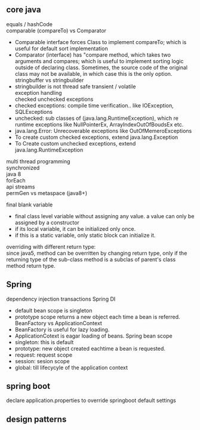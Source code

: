 ## core java
equals / hashCode  
comparable (compareTo) vs Comparator
- Comparable interface forces Class to implement compareTo; which is useful for default sort implementation
- Comparator (interface) has "compare method, which takes two arguments and compares; which is useful to implement sorting logic outside of declaring class. Sometimes, the source code of the original class may not be available, in which case this is the only option. 
stringbuffer vs stringbuilder  
- stringbuilder is not thread safe
transient / volatile  
exception handling  
checked unchecked exceptions   
- checked exceptions: compile time verification.. like IOException, SQLExceptions
- unchecked: sub classes of (java.lang.RuntimeException), which re runtime exceptions like NullPointerEx, ArrayIndexOutOfBoudsEx etc. 
- java.lang.Error: Unrecoverable exceptions like OutOfMemeroExceptions
- To create custom checked exceptions, extend java.lang.Exception
- To Create custom unchecked exceptions, extend java.lang.RuntimeException

multi thread programming  
synchronized  
java 8  
forEach  
api streams  
permGen vs metaspace (java8+)  

final blank variable  
- final class level variable without assigning any value. a value can only be assigned by a constructor  
- if its local variable, it can be initialized only once. 
- if this is a static variable, only static block can initialize it.  


overriding with different return type:  
since java5, method can be overritten by changing return type, only if the returning type of the sub-class method is a subclas of parent's class method return type.  


## Spring
dependency injection
transactions
Spring DI
- default bean scope is singleton
- prototype scope returns a new object each time a bean is referred. 
BeanFactory vs ApplicationContext
- BeanFactory is useful for lazy loading. 
- ApplicationCotext is eagar loading of beans. 
Spring bean scope
- singleton: this is default
- prototype: new object created eachtime a bean is requested.
- request: request scope
- session: sesion scope
- global: till lifecycyle of the application context

## spring boot
declare application.properties to override springboot default settings

## design patterns


